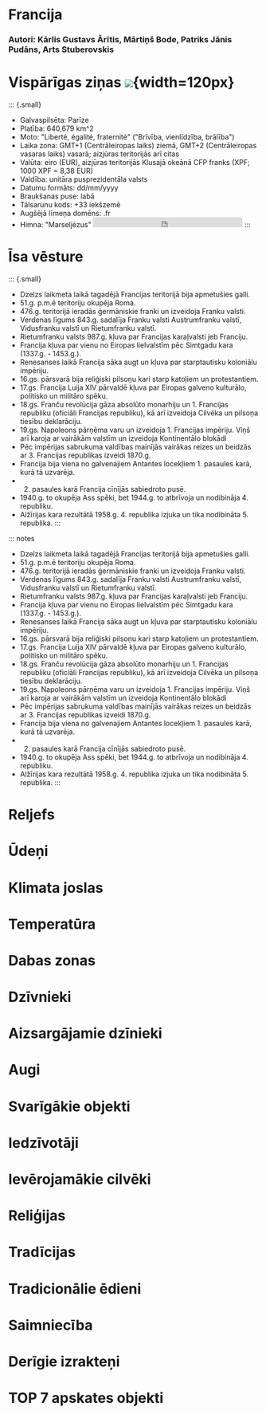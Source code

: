 # Francija

<style>
.small {
  font-size: 19px;
} 
</style>

### Autori: Kārlis Gustavs Ārītis, Mārtiņš Bode, Patriks Jānis Pudāns, Arts Stuberovskis

# Vispārīgas ziņas ![](https://upload.wikimedia.org/wikipedia/commons/a/a3/EU-France.svg){width=120px}

::: {.small}
* Galvaspilsēta: Parīze
* Platība: 640,679 km^2
* Moto: "Liberté, égalité, fraternité" ("Brīvība, vienlīdzība, brālība")
* Laika zona: GMT+1 (Centrāleiropas laiks) ziemā, GMT+2 (Centrāleiropas vasaras laiks) vasarā; aizjūras teritorijās arī citas
* Valūta: eiro (EUR), aizjūras teritorijās Klusajā okeānā CFP franks (XPF; 1000 XPF = 8,38 EUR)
* Valdība: unitāra pusprezidentāla valsts
* Datumu formāts: dd/mm/yyyy
* Braukšanas puse: labā
* Tālsarunu kods: +33 iekšzemē
* Augšējā līmeņa domēns: .fr
* Himna: "Marseljēzus" <iframe src="https://commons.wikimedia.org/wiki/File:La_Marseillaise.ogg?embedplayer=yes" width="null" height="20" frameborder="0" ></iframe>
:::

# Īsa vēsture

::: {.small}
* Dzelzs laikmeta laikā tagadējā Francijas teritorijā bija apmetušies galli.
* 51.g. p.m.ē teritoriju okupēja Roma.
* 476.g. teritorijā ieradās ģermāniskie franki un izveidoja Franku valsti.
* Verdenas līgums 843.g. sadalīja Franku valsti Austrumfranku valstī, Vidusfranku valstī un Rietumfranku valstī.
* Rietumfranku valsts 987.g. kļuva par Francijas karaļvalsti jeb Franciju.
* Francija kļuva par vienu no Eiropas lielvalstīm pēc Simtgadu kara (1337.g. - 1453.g.).
* Renesanses laikā Francija sāka augt un kļuva par starptautisku koloniālu impēriju.
* 16.gs. pārsvarā bija reliģiski pilsoņu kari starp katoļiem un protestantiem.
* 17.gs. Francija Luija XIV pārvaldē kļuva par Eiropas galveno kulturālo, politisko un militāro spēku.
* 18.gs. Franču revolūcija gāza absolūto monarhiju un 1. Francijas republiku (oficiāli Francijas republiku), kā arī izveidoja Cilvēka un pilsoņa tiesību deklarāciju.
* 19.gs. Napoleons pārņēma varu un izveidoja 1. Francijas impēriju. Viņš arī karoja ar vairākām valstīm un izveidoja Kontinentālo blokādi
* Pēc impērijas sabrukuma valdības mainījās vairākas reizes un beidzās ar 3. Francijas republikas izveidi 1870.g.
* Francija bija viena no galvenajiem Antantes locekļiem 1. pasaules karā, kurā tā uzvarēja.
* 2. pasaules karā Francija cīnījās sabiedroto pusē.
* 1940.g. to okupēja Ass spēki, bet 1944.g. to atbrīvoja un nodibināja 4. republiku.
* Alžīrijas kara rezultātā 1958.g. 4. republika izjuka un tika nodibināta 5. republika.
:::

::: notes
* Dzelzs laikmeta laikā tagadējā Francijas teritorijā bija apmetušies galli.
* 51.g. p.m.ē teritoriju okupēja Roma.
* 476.g. teritorijā ieradās ģermāniskie franki un izveidoja Franku valsti.
* Verdenas līgums 843.g. sadalīja Franku valsti Austrumfranku valstī, Vidusfranku valstī un Rietumfranku valstī.
* Rietumfranku valsts 987.g. kļuva par Francijas karaļvalsti jeb Franciju.
* Francija kļuva par vienu no Eiropas lielvalstīm pēc Simtgadu kara (1337.g. - 1453.g.).
* Renesanses laikā Francija sāka augt un kļuva par starptautisku koloniālu impēriju.
* 16.gs. pārsvarā bija reliģiski pilsoņu kari starp katoļiem un protestantiem.
* 17.gs. Francija Luija XIV pārvaldē kļuva par Eiropas galveno kulturālo, politisko un militāro spēku.
* 18.gs. Franču revolūcija gāza absolūto monarhiju un 1. Francijas republiku (oficiāli Francijas republiku), kā arī izveidoja Cilvēka un pilsoņa tiesību deklarāciju.
* 19.gs. Napoleons pārņēma varu un izveidoja 1. Francijas impēriju. Viņš arī karoja ar vairākām valstīm un izveidoja Kontinentālo blokādi
* Pēc impērijas sabrukuma valdības mainījās vairākas reizes un beidzās ar 3. Francijas republikas izveidi 1870.g.
* Francija bija viena no galvenajiem Antantes locekļiem 1. pasaules karā, kurā tā uzvarēja.
* 2. pasaules karā Francija cīnījās sabiedroto pusē.
* 1940.g. to okupēja Ass spēki, bet 1944.g. to atbrīvoja un nodibināja 4. republiku.
* Alžīrijas kara rezultātā 1958.g. 4. republika izjuka un tika nodibināta 5. republika.
:::

# Reljefs

# Ūdeņi

# Klimata joslas

# Temperatūra

# Dabas zonas

# Dzīvnieki

# Aizsargājamie dzīnieki

# Augi

# Svarīgākie objekti

# Iedzīvotāji

# Ievērojamākie cilvēki

# Reliģijas

# Tradīcijas

# Tradicionālie ēdieni

# Saimniecība

# Derīgie izrakteņi

# TOP 7 apskates objekti
